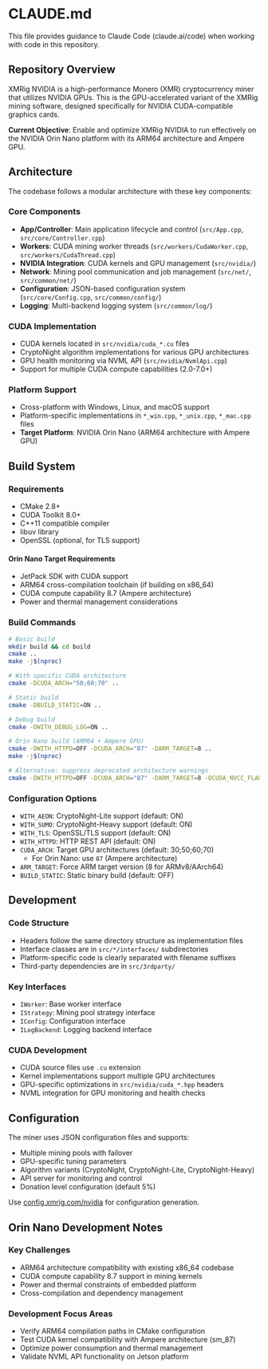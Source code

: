 # CLAUDE.md

This file provides guidance to Claude Code (claude.ai/code) when working with code in this repository.

## Repository Overview

XMRig NVIDIA is a high-performance Monero (XMR) cryptocurrency miner that utilizes NVIDIA GPUs. This is the GPU-accelerated variant of the XMRig mining software, designed specifically for NVIDIA CUDA-compatible graphics cards.

**Current Objective**: Enable and optimize XMRig NVIDIA to run effectively on the NVIDIA Orin Nano platform with its ARM64 architecture and Ampere GPU.

## Architecture

The codebase follows a modular architecture with these key components:

### Core Components
- **App/Controller**: Main application lifecycle and control (`src/App.cpp`, `src/core/Controller.cpp`)
- **Workers**: CUDA mining worker threads (`src/workers/CudaWorker.cpp`, `src/workers/CudaThread.cpp`)
- **NVIDIA Integration**: CUDA kernels and GPU management (`src/nvidia/`)
- **Network**: Mining pool communication and job management (`src/net/`, `src/common/net/`)
- **Configuration**: JSON-based configuration system (`src/core/Config.cpp`, `src/common/config/`)
- **Logging**: Multi-backend logging system (`src/common/log/`)

### CUDA Implementation
- CUDA kernels located in `src/nvidia/cuda_*.cu` files
- CryptoNight algorithm implementations for various GPU architectures
- GPU health monitoring via NVML API (`src/nvidia/NvmlApi.cpp`)
- Support for multiple CUDA compute capabilities (2.0-7.0+)

### Platform Support
- Cross-platform with Windows, Linux, and macOS support
- Platform-specific implementations in `*_win.cpp`, `*_unix.cpp`, `*_mac.cpp` files
- **Target Platform**: NVIDIA Orin Nano (ARM64 architecture with Ampere GPU)

## Build System

### Requirements
- CMake 2.8+
- CUDA Toolkit 8.0+
- C++11 compatible compiler
- libuv library
- OpenSSL (optional, for TLS support)

#### Orin Nano Target Requirements
- JetPack SDK with CUDA support
- ARM64 cross-compilation toolchain (if building on x86_64)
- CUDA compute capability 8.7 (Ampere architecture)
- Power and thermal management considerations

### Build Commands
```bash
# Basic build
mkdir build && cd build
cmake ..
make -j$(nproc)

# With specific CUDA architecture
cmake -DCUDA_ARCH="50;60;70" ..

# Static build
cmake -DBUILD_STATIC=ON ..

# Debug build
cmake -DWITH_DEBUG_LOG=ON ..

# Orin Nano build (ARM64 + Ampere GPU)
cmake -DWITH_HTTPD=OFF -DCUDA_ARCH="87" -DARM_TARGET=8 ..
make -j$(nproc)

# Alternative: suppress deprecated architecture warnings
cmake -DWITH_HTTPD=OFF -DCUDA_ARCH="87" -DARM_TARGET=8 -DCUDA_NVCC_FLAGS="-Wno-deprecated-gpu-targets" ..
```

### Configuration Options
- `WITH_AEON`: CryptoNight-Lite support (default: ON)
- `WITH_SUMO`: CryptoNight-Heavy support (default: ON)
- `WITH_TLS`: OpenSSL/TLS support (default: ON)
- `WITH_HTTPD`: HTTP REST API (default: ON)
- `CUDA_ARCH`: Target GPU architectures (default: 30;50;60;70)
  - For Orin Nano: use `87` (Ampere architecture)
- `ARM_TARGET`: Force ARM target version (8 for ARMv8/AArch64)
- `BUILD_STATIC`: Static binary build (default: OFF)

## Development

### Code Structure
- Headers follow the same directory structure as implementation files
- Interface classes are in `src/*/interfaces/` subdirectories
- Platform-specific code is clearly separated with filename suffixes
- Third-party dependencies are in `src/3rdparty/`

### Key Interfaces
- `IWorker`: Base worker interface
- `IStrategy`: Mining pool strategy interface
- `IConfig`: Configuration interface
- `ILogBackend`: Logging backend interface

### CUDA Development
- CUDA source files use `.cu` extension
- Kernel implementations support multiple GPU architectures
- GPU-specific optimizations in `src/nvidia/cuda_*.hpp` headers
- NVML integration for GPU monitoring and health checks

## Configuration

The miner uses JSON configuration files and supports:
- Multiple mining pools with failover
- GPU-specific tuning parameters
- Algorithm variants (CryptoNight, CryptoNight-Lite, CryptoNight-Heavy)
- API server for monitoring and control
- Donation level configuration (default 5%)

Use [config.xmrig.com/nvidia](https://config.xmrig.com/nvidia) for configuration generation.

## Orin Nano Development Notes

### Key Challenges
- ARM64 architecture compatibility with existing x86_64 codebase
- CUDA compute capability 8.7 support in mining kernels
- Power and thermal constraints of embedded platform
- Cross-compilation and dependency management

### Development Focus Areas
- Verify ARM64 compilation paths in CMake configuration
- Test CUDA kernel compatibility with Ampere architecture (sm_87)
- Optimize power consumption and thermal management
- Validate NVML API functionality on Jetson platform